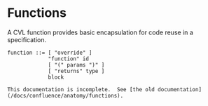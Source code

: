 Functions
=========

A CVL function provides basic encapsulation for code reuse in a specification.

```
function ::= [ "override" ]
             "function" id
             [ "(" params ")" ]
             [ "returns" type ]
             block
```

```{todo}
This documentation is incomplete.  See [the old documentation](/docs/confluence/anatomy/functions).
```

